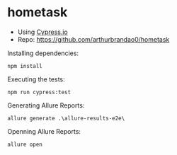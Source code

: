 # hometask
- Using [Cypress.io](https://www.cypress.io/)
- Repo: https://github.com/arthurbrandao0/hometask

Installing dependencies:
```shell
npm install
```

Executing the tests:
```shell
npm run cypress:test
```

Generating Allure Reports:
```shell
allure generate .\allure-results-e2e\
```

Openning Allure Reports:
```shell
allure open
```

